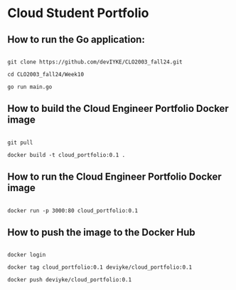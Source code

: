 ﻿# Cloud Student Portfolio

## How to run the Go application:

```

git clone https://github.com/devIYKE/CLO2003_fall24.git

cd CLO2003_fall24/Week10

go run main.go

```

## How to build the Cloud Engineer Portfolio Docker image

```

git pull

docker build -t cloud_portfolio:0.1 .

```

## How to run the Cloud Engineer Portfolio Docker image

```

docker run -p 3000:80 cloud_portfolio:0.1

```

## How to push the image to the Docker Hub

```

docker login

docker tag cloud_portfolio:0.1 deviyke/cloud_portfolio:0.1

docker push deviyke/cloud_portfolio:0.1

```

